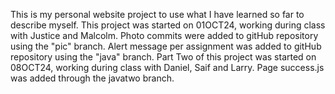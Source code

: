 This is my personal website project to use what I have learned so far to describe myself. This project was started on 01OCT24, working during class with Justice and Malcolm.
Photo commits were added to gitHub repository using the "pic" branch.
Alert message per assignment was added to gitHub repository using the "java" branch.
Part Two of this project was started on 08OCT24, working during class with Daniel, Saif and Larry. Page success.js was added through the javatwo branch.
